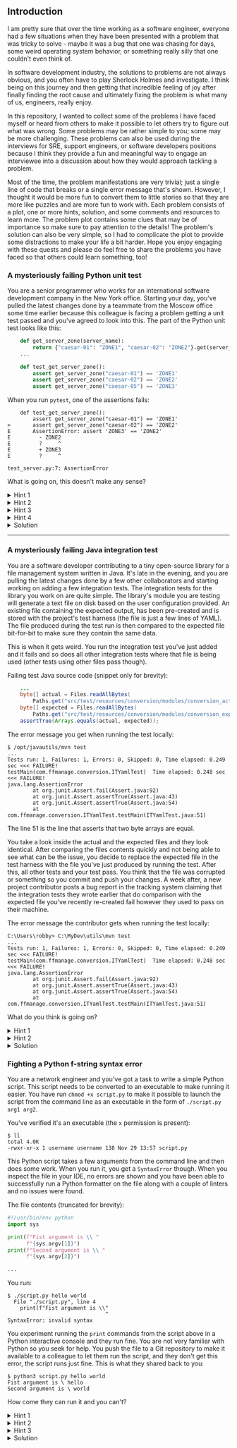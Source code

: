 ## Introduction

I am pretty sure that over the time working as a software engineer, everyone had a few situations
when they have been presented with a problem that was tricky to solve - maybe it was a bug
that one was chasing for days, some weird operating system behavior, or something really silly
that one couldn't even think of.

In software development industry, the solutions to problems are not always obvious, and you often have to play Sherlock Holmes and investigate.
I think being on this journey and then getting that incredible feeling of joy after finally finding the root cause 
and ultimately fixing the problem is what many of us, engineers, really enjoy.

In this repository, I wanted to collect some of the problems I have faced myself or heard from others
to make it possible to let others try to figure out what was wrong.
Some problems may be rather simple to you; some may be more challenging.
These problems can also be used during the interviews for SRE, support engineers, or software
developers positions because I think they provide a fun and meaningful way to engage an interviewee
into a discussion about how they would approach tackling a problem.

Most of the time, the problem manifestations are very trivial; just a single line of code that breaks or a single error message that's shown.
However, I thought it would be more fun to convert them to little stories so that they are more like
puzzles and are more fun to work with.
Each problem consists of a plot, one or more hints, solution, and some comments and resources to learn more.
The problem plot contains some clues that may be of importance so make sure to pay attention to the details!
The problem's solution can also be very simple, so I had to complicate the plot to provide some distractions
to make your life a bit harder.
Hope you enjoy engaging with these quests and please do feel free to share the problems you have faced so that others could learn something, too!

### A mysteriously failing Python unit test

You are a senior programmer who works for an international software development company 
in the New York office. 
Starting your day, you've pulled the latest changes done by a teammate from the Moscow office some time earlier because
this colleague is facing a problem getting a unit test passed and you've agreed to look into this.
The part of the Python unit test looks like this:

```python
    def get_server_zone(server_name):
        return {"caesar-01": "ZONE1", "caesar-02": "ZONE2"}.get(server_name, "ZONE3")
    ...

    def test_get_server_zone():
        assert get_server_zone("caesar-01") == 'ZONE1'
        assert get_server_zone("сaesar-02") == 'ZONE2'
        assert get_server_zone("caesar-05") == 'ZONE3'
```

When you run `pytest`, one of the assertions fails:

```
    def test_get_server_zone():
        assert get_server_zone("caesar-01") == 'ZONE1'
>       assert get_server_zone("сaesar-02") == 'ZONE2'
E       AssertionError: assert 'ZONE3' == 'ZONE2'
E         - ZONE2
E         ?     ^
E         + ZONE3
E         ?     ^

test_server.py:7: AssertionError
```

What is going on, this doesn't make any sense?

<details>
  <summary>Hint 1</summary>
  The colleague is from Moscow, perhaps he/she is Russian?
</details>

<details>
  <summary>Hint 2</summary>
  Is there any chance the colleague is using multiple language inputs on their keyboard?
</details>

<details>
  <summary>Hint 3</summary>
  Maybe it could be worth inspecting the source code using a hex editor, maybe
  there is something wrong with any of the character encoding or something?
</details>

<details>
  <summary>Hint 4</summary>
  
  How is it possible?

  Python:

  ```
  > hash('c')
  1097105870894525455
  > hash('с')
  5664101110289827702
  > ord('c')
  99
  > ord('с')
  1089
  ```

  Bash:

  ```
  $ echo с | xxd               
  00000000: d181 0a

  echo c | xxd
  00000000: 630a                       
  ```

</details>


<details>
  <summary>Solution</summary>
  
  The unit test breaks because in the word "сaesar-02" the first character is not
  a Latin "c" but instead a Russian "с" (`CYRILLIC SMALL LETTER ES` in Unicode).
  This is why this string can't be found in the dictionary, falling back
  to the default value of `'ZONE3'`.

  If you look at the [Russian keyboard layout](https://en.wikipedia.org/wiki/JCUKEN),
  you'll see that the letter "c" is on the same key both in Russian and English key mapping.
  This means a person could have started to type in Russian, then realized they had to
  switch the input language, they did, and then continued typing in English leaving
  the first character in place.

  It can be useful to be able to use a hex editor to look at the program source code or any text at all really. The [`xxd`](https://linux.die.net/man/1/xxd) command can create 
  a hex dump of a given file or standard input.

  Resources:
  * Python [`ord`](https://docs.python.org/3.4/library/functions.html?highlight=ord#ord) and [`hash`](https://docs.python.org/3.4/library/functions.html?highlight=ord#hash) built-ins
  * Linux [`xxd`](https://linux.die.net/man/1/xxd) command
  * [IDN homograph attacks](https://en.wikipedia.org/wiki/IDN_homograph_attack) 

</details>

---

### A mysteriously failing Java integration test

You are a software developer contributing to a tiny open-source library 
for a file management system written in Java.
It's late in the evening, and you are pulling the latest changes done by a 
few other collaborators and starting working on adding a few integration tests.
The integration tests for the library you work on are quite simple. 
The library's module you are testing will generate a text file on disk based 
on the user configuration provided.
An existing file containing the expected output, has been pre-created 
and is stored with the project's test harness (the file is just a few lines of YAML).
The file produced during the test run is then compared to the expected file bit-for-bit 
to make sure they contain the same data. 

This is when it gets weird. 
You run the integration test you've just added and it fails and so does all other integration
tests where that file is being used (other tests using other files pass though).

Failing test Java source code (snippet only for brevity):

```java
    ...
    byte[] actual = Files.readAllBytes(
        Paths.get("src/test/resources/conversion/modules/conversion_actual.yaml"));
    byte[] expected = Files.readAllBytes(
        Paths.get("src/test/resources/conversion/modules/conversion_expected.yaml"));
    assertTrue(Arrays.equals(actual, expected));
```

The error message you get when running the test locally:

```
$ /opt/javautils/mvn test
...
Tests run: 1, Failures: 1, Errors: 0, Skipped: 0, Time elapsed: 0.249 sec <<< FAILURE!
testMain(com.ffmanage.conversion.ITYamlTest)  Time elapsed: 0.248 sec  <<< FAILURE!
java.lang.AssertionError
        at org.junit.Assert.fail(Assert.java:92)
        at org.junit.Assert.assertTrue(Assert.java:43)
        at org.junit.Assert.assertTrue(Assert.java:54)
        at com.ffmanage.conversion.ITYamlTest.testMain(ITYamlTest.java:51)
```

The line 51 is the line that asserts that two byte arrays are equal.

You take a look inside the actual and the expected files and they look identical.
After comparing the files contents quickly and not being able to see what can be the issue, 
you decide to replace the expected file in the test harness with the file 
you've just produced by running the test.
After this, all other tests and your test pass.
You think that the file was corrupted or something so you commit and push your changes.
A week after, a new project contributor posts a bug report in the tracking system claiming 
that the integration tests they wrote earlier that do comparison with the expected file 
you've recently re-created fail however they used to pass on their machine.

The error message the contributor gets when running the test locally:

```
C:\Users\robby> C:\MyDev\utils\mvn test
...
Tests run: 1, Failures: 1, Errors: 0, Skipped: 0, Time elapsed: 0.249 sec <<< FAILURE!
testMain(com.ffmanage.conversion.ITYamlTest)  Time elapsed: 0.248 sec  <<< FAILURE!
java.lang.AssertionError
        at org.junit.Assert.fail(Assert.java:92)
        at org.junit.Assert.assertTrue(Assert.java:43)
        at org.junit.Assert.assertTrue(Assert.java:54)
        at com.ffmanage.conversion.ITYamlTest.testMain(ITYamlTest.java:51)
```

What do you think is going on?

<details>
  <summary>Hint 1</summary>
  Can you spot any notable differences in your environment and the one of the contributor?
</details>

<details>
  <summary>Hint 2</summary>
  How did you compare the actual and the expected files contents? Maybe there are some
  differences in how text is represented in your environment and the one of the contributor?
</details>

<details>
  <summary>Solution</summary>
 
  Looking at the command line output, you can notice that the contributor is on a Windows machine
  and you are on a Linux machine (based on the path notion used to access the `mvn` executable). 
  There are differences in what control characters are used to signify the 
  end of a line in text files.
  The integration test failed because the byte representation for linefeed/carriage return is different on these
  operating systems and when comparing the bytecode arrays, the assertion fails.
  If your file hadn't have any line breaks, the test would have passed.

  To make the test more robust, you could have compared the lines instead of the bytes, like this:

  ```java
    ...
    List<String> actualStrings = Files.readAllLines(
        Paths.get("src/test/resources/conversion/modules/conversion_actual.yaml"));
    List<String> expectedStrings = Files.readAllLines(
        Paths.get("src/test/resources/conversion/modules/conversion_expected.yaml"));
    assertEquals(actualStrings, expectedStrings);
  ```

  Also, when constructing the text to write to files programmatically 
  (when you know that the files can be accessed in multiple operating systems), make sure
  to use a system dependent line separator that your programming language provides 
  such as `System.lineSeparator()` in Java.
  
  It is also possible to convert text files newline characters by using the `dos2unix` and `unix2dos`
  utilities or any general purpose programming language that supports reading and writing text files.
  Be prepared to see the [`^M`](https://unix.stackexchange.com/questions/32001/what-is-m-and-how-do-i-get-rid-of-it) carriage-return character
  as well when looking at the files originated in Windows.

  Resources:
  * [End Of Line Characters: Peter Benjamin](https://peterbenjamin.com/seminars/crossplatform/texteol.html)
  * [Newline: Wikipedia](https://en.wikipedia.org/wiki/Newline)
  * [`System.lineSeparator()` : Java](https://docs.oracle.com/javase/8/docs/api/java/lang/System.html#lineSeparator--)
  * [dos2unix](http://manpages.ubuntu.com/manpages/bionic/man1/dos2unix.1.html)
  * [unix2dos](http://manpages.ubuntu.com/manpages/bionic/en/man1/unix2dos.1.html)

</details>

### Fighting a Python f-string syntax error

You are a network engineer and you've got a task to write a simple Python script.
This script needs to be converted to an executable to make running it easier.
You have run `chmod +x script.py` to make it possible to launch the script from the command line
as an executable in the form of `./script.py arg1 arg2`.

You've verified it's an executable (the `x` permission is present):

```
$ ll
total 4.0K
-rwxr-xr-x 1 username username 138 Nov 29 13:57 script.py
```

This Python script takes a few arguments from the command line and then does some work.
When you run it, you get a `SyntaxError` though.
When you inspect the file in your IDE, no errors are shown and you have been able to successfully 
run a Python formatter on the file along with a couple of linters and no issues were found.

The file contents (truncated for brevity):

```python
#!/usr/bin/env python
import sys

print(f"Fist argument is \\ "
      f"{sys.argv[1]}")
print(f"Second argument is \\ "
      f"{sys.argv[2]}")

...
```

You run:

```
$ ./script.py hello world
  File "./script.py", line 4
    print(f"Fist argument is \\"
                               ^
SyntaxError: invalid syntax
```

You experiment running the `print` commands from the script above in a Python interactive
console and they run fine.
You are not very familiar with Python so you seek for help.
You push the file to a Git repository to make it available to a colleague 
to let them run the script, and they don't get this error, the script runs just fine.
This is what they shared back to you:

```
$ python3 script.py hello world
Fist argument is \ hello
Second argument is \ world
```

How come they can run it and you can't?

<details>
  <summary>Hint 1</summary>
  Can there be any difference in the environments that are used to run the Python script 
  (yours and your colleague's)?
</details>

<details>
  <summary>Hint 2</summary>
  Have the colleague and you run the script using the same command?
</details>

<details>
  <summary>Hint 3</summary>
  When Python script is run as an executable from a Bash shell, what Python interpreter is used to run it?
</details>

<details>
  <summary>Solution</summary>
  You could have thought first that there must be something weird with the escape characters
  in the f-string.
  However, this was just a distraction.
  You may have noticed that your colleague ran the script by specifying the Python interpreter explicitly:

  ```
  $ python3 script.py 
  ```

  You, in contrast, relied on something called a [shebang](https://en.wikipedia.org/wiki/Shebang_(Unix)) that defines what program will be used to run the file (using the program search path to find that program).

  So, with the shebang in the `script.py`, the Python script is run like this:
  
  ```
  $ python script.py hello world
  ```
  
  You may have noticed that the shebang refers to the `python` which by default points
  to Python 2 interpreter.
  The f-strings have been introduced in Python 3.6 and thus a Python script containing
  f-strings will fail to be parsed by a Python 2 interpreter.

  It's worth mentioning that when you have a Python virtual environment activated,
  the `python` directive may point to the `python3` symbolic link inside the virtual
  environment:

  ```
  $ python3 -m venv sampleenv       
  $ source sampleenv/bin/activate
  (sampleenv) $ ll sampleenv/bin | grep "py"              
  lrwxrwxrwx 1 username username    7 Nov 29 14:32 python -> python3
  lrwxrwxrwx 1 username username   47 Nov 29 14:32 python3 -> /usr/bin/python3
  ```
  
  This means that you could have run the script successfully 
  if your Python 3 virtual environment was activated.
  However, for extra clarity, it may be worth to change the shebang and use the `python3` instead.

  It is also important to note that `python3` can point to older Python 3 versions, for instance,
  the Python 3.5 interpreter would also fail to parse a Python program containing f-strings:

  ```
  $ python3.5 -c "var = 10; print(f'{var}')"
    File "<string>", line 1
    var = 10; print(f'{var}')
                           ^
  SyntaxError: invalid syntax
  ```

  To make sure that your programs are supported by multiple Python versions
  (for instance, you can't use [dataclasses](https://docs.python.org/3/library/dataclasses.html)
   that were added in Python 3.7 if your code will run on Python 3.6),
  you'd have to run the tests across multiple Python versions
  which can done using [tox](https://alextereshenkov.github.io/run-python-tests-with-tox-in-docker.html).

  Resources:
  * [Python f-strings](https://realpython.com/python-f-strings/)
  * [Shebang: Wikipedia](https://en.wikipedia.org/wiki/Shebang_(Unix))

</details>
